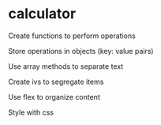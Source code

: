 # calculator
Create functions to perform operations

Store operations in objects (key: value pairs)

Use array methods to separate text

Create ivs to segregate items

Use flex to organize content

Style with css